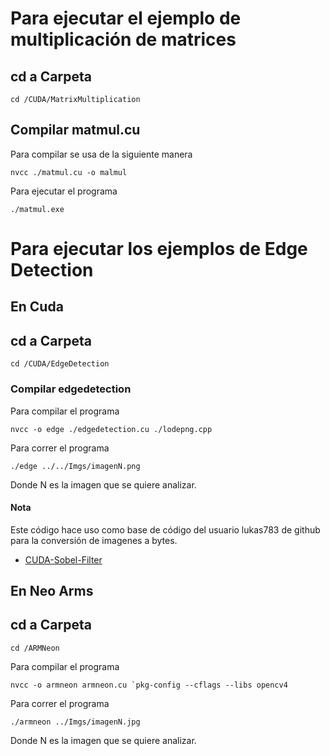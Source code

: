 
# Para ejecutar el ejemplo de multiplicación de matrices

## cd a Carpeta
```
cd /CUDA/MatrixMultiplication
```

## Compilar matmul.cu
Para compilar se usa de la siguiente manera

```
nvcc ./matmul.cu -o malmul
```

Para ejecutar el programa
```
./matmul.exe
```

# Para ejecutar los ejemplos de Edge Detection

## En Cuda

## cd a Carpeta
```
cd /CUDA/EdgeDetection
```

### Compilar edgedetection

Para compilar el programa
```
nvcc -o edge ./edgedetection.cu ./lodepng.cpp
```

Para correr el programa
```
./edge ../../Imgs/imagenN.png 
```
Donde N es la imagen que se quiere analizar.

#### Nota
Este código hace uso como base de código del usuario lukas783 de github para la conversión de imagenes a bytes.


- [CUDA-Sobel-Filter](https://github.com/lukas783/CUDA-Sobel-Filter)

## En Neo Arms

## cd a Carpeta
```
cd /ARMNeon
```

Para compilar el programa
```
nvcc -o armneon armneon.cu `pkg-config --cflags --libs opencv4
```

Para correr el programa
```
./armneon ../Imgs/imagenN.jpg
```
Donde N es la imagen que se quiere analizar.